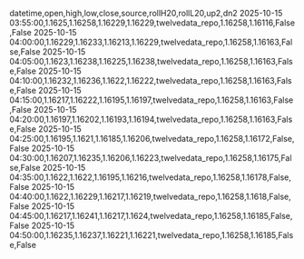 datetime,open,high,low,close,source,rollH20,rollL20,up2,dn2
2025-10-15 03:55:00,1.1625,1.16258,1.16229,1.16229,twelvedata_repo,1.16258,1.16116,False,False
2025-10-15 04:00:00,1.16229,1.16233,1.16213,1.16229,twelvedata_repo,1.16258,1.16163,False,False
2025-10-15 04:05:00,1.1623,1.16238,1.16225,1.16238,twelvedata_repo,1.16258,1.16163,False,False
2025-10-15 04:10:00,1.16232,1.16236,1.1622,1.16222,twelvedata_repo,1.16258,1.16163,False,False
2025-10-15 04:15:00,1.16217,1.16222,1.16195,1.16197,twelvedata_repo,1.16258,1.16163,False,False
2025-10-15 04:20:00,1.16197,1.16202,1.16193,1.16194,twelvedata_repo,1.16258,1.16163,False,False
2025-10-15 04:25:00,1.16195,1.1621,1.16185,1.16206,twelvedata_repo,1.16258,1.16172,False,False
2025-10-15 04:30:00,1.16207,1.16235,1.16206,1.16223,twelvedata_repo,1.16258,1.16175,False,False
2025-10-15 04:35:00,1.1622,1.1622,1.16195,1.16216,twelvedata_repo,1.16258,1.16178,False,False
2025-10-15 04:40:00,1.1622,1.16229,1.16217,1.16219,twelvedata_repo,1.16258,1.1618,False,False
2025-10-15 04:45:00,1.16217,1.16241,1.16217,1.1624,twelvedata_repo,1.16258,1.16185,False,False
2025-10-15 04:50:00,1.16235,1.16237,1.16221,1.16221,twelvedata_repo,1.16258,1.16185,False,False
